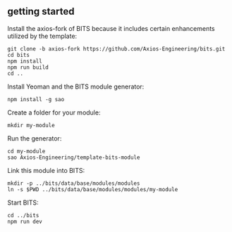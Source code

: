 ## getting started

Install the axios-fork of BITS because it includes certain enhancements
utilized by the template:

    git clone -b axios-fork https://github.com/Axios-Engineering/bits.git
    cd bits
    npm install
    npm run build
    cd ..

Install Yeoman and the BITS module generator:

    npm install -g sao

Create a folder for your module:

    mkdir my-module

Run the generator:

    cd my-module
    sao Axios-Engineering/template-bits-module

Link this module into BITS:

    mkdir -p ../bits/data/base/modules/modules
    ln -s $PWD ../bits/data/base/modules/modules/my-module
    
Start BITS:

    cd ../bits
    npm run dev 
